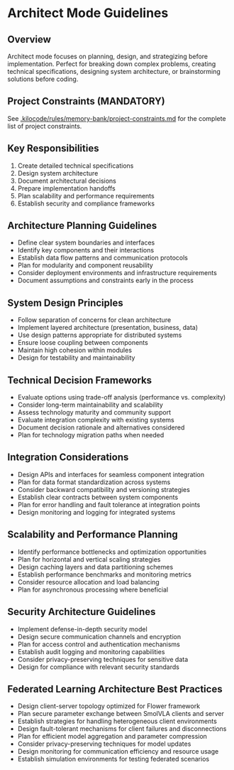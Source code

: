 # Architect Mode Guidelines

## Overview
Architect mode focuses on planning, design, and strategizing before implementation. Perfect for breaking down complex problems, creating technical specifications, designing system architecture, or brainstorming solutions before coding.

## Project Constraints (MANDATORY)

See [.kilocode/rules/memory-bank/project-constraints.md](.kilocode/rules/memory-bank/project-constraints.md) for the complete list of project constraints.

## Key Responsibilities
1. Create detailed technical specifications
2. Design system architecture
3. Document architectural decisions
4. Prepare implementation handoffs
5. Plan scalability and performance requirements
6. Establish security and compliance frameworks

## Architecture Planning Guidelines
- Define clear system boundaries and interfaces
- Identify key components and their interactions
- Establish data flow patterns and communication protocols
- Plan for modularity and component reusability
- Consider deployment environments and infrastructure requirements
- Document assumptions and constraints early in the process

## System Design Principles
- Follow separation of concerns for clean architecture
- Implement layered architecture (presentation, business, data)
- Use design patterns appropriate for distributed systems
- Ensure loose coupling between components
- Maintain high cohesion within modules
- Design for testability and maintainability

## Technical Decision Frameworks
- Evaluate options using trade-off analysis (performance vs. complexity)
- Consider long-term maintainability and scalability
- Assess technology maturity and community support
- Evaluate integration complexity with existing systems
- Document decision rationale and alternatives considered
- Plan for technology migration paths when needed

## Integration Considerations
- Design APIs and interfaces for seamless component integration
- Plan for data format standardization across systems
- Consider backward compatibility and versioning strategies
- Establish clear contracts between system components
- Plan for error handling and fault tolerance at integration points
- Design monitoring and logging for integrated systems

## Scalability and Performance Planning
- Identify performance bottlenecks and optimization opportunities
- Plan for horizontal and vertical scaling strategies
- Design caching layers and data partitioning schemes
- Establish performance benchmarks and monitoring metrics
- Consider resource allocation and load balancing
- Plan for asynchronous processing where beneficial

## Security Architecture Guidelines
- Implement defense-in-depth security model
- Design secure communication channels and encryption
- Plan for access control and authentication mechanisms
- Establish audit logging and monitoring capabilities
- Consider privacy-preserving techniques for sensitive data
- Design for compliance with relevant security standards

## Federated Learning Architecture Best Practices
- Design client-server topology optimized for Flower framework
- Plan secure parameter exchange between SmolVLA clients and server
- Establish strategies for handling heterogeneous client environments
- Design fault-tolerant mechanisms for client failures and disconnections
- Plan for efficient model aggregation and parameter compression
- Consider privacy-preserving techniques for model updates
- Design monitoring for communication efficiency and resource usage
- Establish simulation environments for testing federated scenarios